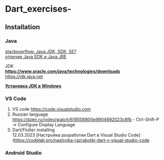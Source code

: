 # Dart_exercises-

## Installation

### Java
[stackoverflow: Java JDK, SDK, SE?](https://stackoverflow.com/questions/10858193/java-jdk-sdk-se)                         
[отличие Java SDK и Java JRE](https://ya.ru/images/search?from=tabbar&text=отличие%20Java%20SDK%20и%20Java%20JRE)                            

JDK                    
**https://www.oracle.com/java/technologies/downloads**                             
https://jdk.java.net                                   

**[Установка JDK в Windows](https://java-lessons.ru/first-steps/install-jdk-windows)**                                                                        


### VS Code
1) VS code https://code.visualstudio.com                                
2) Russian language https://dzen.ru/video/watch/619506800e9904692023c8fb - Ctrl-Shift-P -> Configure Display Language                              
3) Dart/Flutter installing                                           
12.03.2023 [Настройка разработки Dart в Visual Studio Code](https://codelab.pro/nastrojka-razrabotki-dart-v-visual-studio-code


### Android Studio

